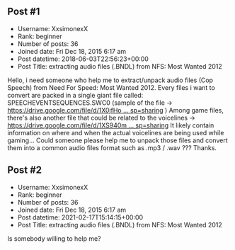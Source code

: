 ## Post #1
- Username: XxsimonexX
- Rank: beginner
- Number of posts: 36
- Joined date: Fri Dec 18, 2015 6:17 am
- Post datetime: 2018-06-03T22:56:23+00:00
- Post Title: extracting audio files (.BNDL) from NFS: Most Wanted 2012

Hello, i need someone who help me to extract/unpack audio files (Cop Speech) from Need For Speed: Most Wanted 2012. Every files i want to convert are packed in a single giant file called: SPEECHEVENTSEQUENCES.SWC0 (sample of the file -> [https://drive.google.com/file/d/1X0jfHo ... sp=sharing](https://drive.google.com/file/d/1X0jfHoU29j9HhGrzkaXzXOhz93FEJq0K/view?usp=sharing) )
Among game files, there's also another file that could be related to the voicelines -> [https://drive.google.com/file/d/1XS940m ... sp=sharing](https://drive.google.com/file/d/1XS940mvo9eKOMbWHgaL-YAGNdqI5_0nk/view?usp=sharing)
It likely contain information on where and when the actual voicelines are being used while gaming...
Could someone please help me to unpack those files and convert them into a common audio files format such as .mp3 / .wav ???
Thanks.
## Post #2
- Username: XxsimonexX
- Rank: beginner
- Number of posts: 36
- Joined date: Fri Dec 18, 2015 6:17 am
- Post datetime: 2021-02-17T15:14:15+00:00
- Post Title: extracting audio files (.BNDL) from NFS: Most Wanted 2012

Is somebody willing to help me?

